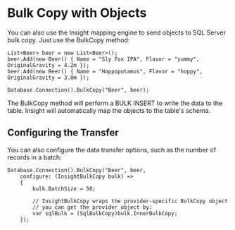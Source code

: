 # Bulk Copy with Objects #

You can also use the Insight mapping engine to send objects to SQL Server bulk copy. Just use the BulkCopy method:

	List<Beer> beer = new List<Beer>();
	beer.Add(new Beer() { Name = "Sly Fox IPA", Flavor = "yummy", OriginalGravity = 4.2m });
	beer.Add(new Beer() { Name = "Hoppopotamus", Flavor = "hoppy", OriginalGravity = 3.0m });

	Database.Connection().BulkCopy("Beer", beer);

The BulkCopy method will perform a BULK INSERT to write the data to the table. Insight will automatically map the objects to the table's schema.

## Configuring the Transfer ##

You can also configure the data transfer options, such as the number of records in a batch:

	Database.Connection().BulkCopy("Beer", beer, 
		configure: (InsightBulkCopy bulk) =>
		{
			bulk.BatchSize = 50;

			// InsightBulkCopy wraps the provider-specific BulkCopy object
			// you can get the provider object by:
			var sqlBulk = (SqlBulkCopy)bulk.InnerBulkCopy;
		});